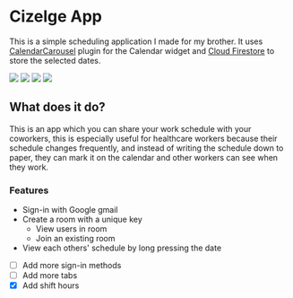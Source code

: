 # Cizelge App
This is a simple scheduling application I made for my brother. It uses [CalendarCarousel](https://pub.dev/packages/flutter_calendar_carousel) plugin for the Calendar widget and [Cloud Firestore](https://firebase.google.com/) to store the selected dates.

<p float="left">
<img src="https://user-images.githubusercontent.com/32751228/79638322-95187000-818d-11ea-8d42-6a91d5f12ecd.PNG">
<img src="https://user-images.githubusercontent.com/32751228/79638471-2a1b6900-818e-11ea-856e-a66296b3db34.PNG">
<img src="https://user-images.githubusercontent.com/32751228/79638487-38698500-818e-11ea-9965-62c1477943f3.PNG">
<img src="https://user-images.githubusercontent.com/32751228/79638499-47503780-818e-11ea-87ae-2b2ddeb98084.PNG">
  </p>

## What does it do?
This is an app which you can share your work schedule with your coworkers, this is especially useful for healthcare workers because their schedule changes frequently, and instead of writing the schedule down to paper, they can mark it on the calendar and other workers can see when they work. 


### Features
- Sign-in with Google gmail 
- Create a room with a unique key
    - View users in room
    - Join an existing room
- View each others' schedule by long pressing the date
- [ ] Add more sign-in methods
- [ ] Add more tabs
- [x] Add shift hours
